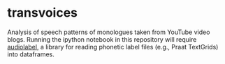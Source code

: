# transvoices
Analysis of speech patterns of monologues taken from YouTube video blogs. Running the ipython notebook in this repository will require [audiolabel](https://github.com/rsprouse/audiolabel), a library for reading phonetic label files (e.g., Praat TextGrids) into dataframes.
